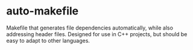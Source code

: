 # auto-makefile
Makefile that generates file dependencies automatically, while also addressing header files. Designed for use in C++ projects, but should be easy to adapt to other languages.
